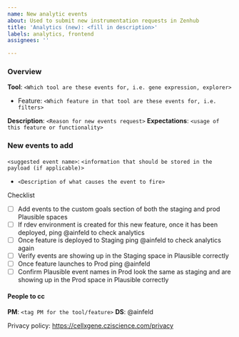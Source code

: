 ```yaml
---
name: New analytic events
about: Used to submit new instrumentation requests in Zenhub
title: 'Analytics (new): <fill in description>'
labels: analytics, frontend
assignees: ''

---
```


### Overview
**Tool**: `<Which tool are these events for, i.e. gene expression, explorer>`
- Feature: `<Which feature in that tool are these events for, i.e. filters>`

**Description**: `<Reason for new events request>`
**Expectations**: `<usage of this feature or functionality>` 

### New events to add 
`<suggested event name>`: `<information that should be stored in the payload (if applicable)>`
- `<Description of what causes the event to fire>`

Checklist 
- [ ] Add events to the custom goals section of both the staging and prod Plausible spaces 
- [ ] If rdev environment is created for this new feature, once it has been deployed, ping @ainfeld to check analytics 
- [ ] Once feature is deployed to Staging ping @ainfeld to check analytics again  
- [ ] Verify events are showing up in the Staging space in Plausible correctly 
- [ ] Once feature launches to Prod ping @ainfeld 
- [ ] Confirm Plausible event names in Prod look the same as staging and are showing up in the Prod space in Plausible correctly 
 
#### People to cc
**PM**: `<tag PM for the tool/feature>`
**DS**: @ainfeld 

Privacy policy: https://cellxgene.cziscience.com/privacy

